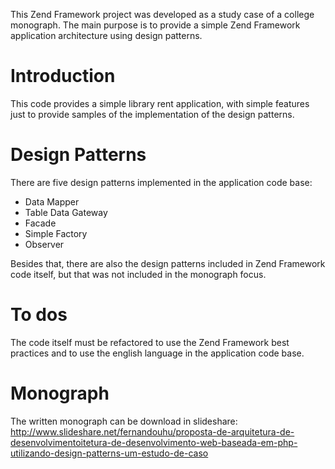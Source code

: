 This Zend Framework project was developed as a study case of a college monograph. The main purpose is to provide a simple Zend Framework application architecture using design patterns.

# Introduction

This code provides a simple library rent application, with simple features just to provide samples of the implementation of the design patterns.

# Design Patterns

There are five design patterns implemented in the application code base:

* Data Mapper
* Table Data Gateway
* Facade
* Simple Factory
* Observer

Besides that, there are also the design patterns included in Zend Framework code itself, but that was not included in the monograph focus.

# To dos

The code itself must be refactored to use the Zend Framework best practices and to use the english language in the application code base.

# Monograph

The written monograph can be download in slideshare: http://www.slideshare.net/fernandouhu/proposta-de-arquitetura-de-desenvolvimentoitetura-de-desenvolvimento-web-baseada-em-php-utilizando-design-patterns-um-estudo-de-caso 
